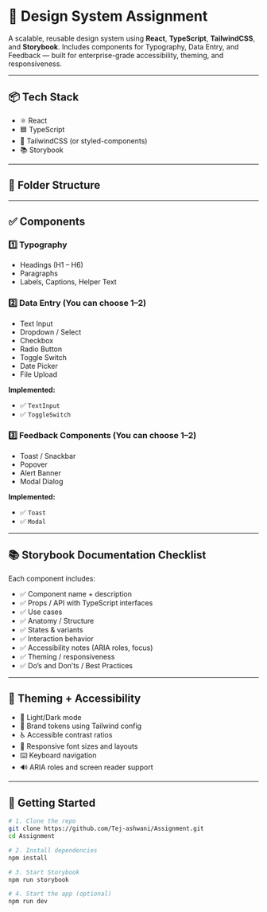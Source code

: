 # 🧩 Design System Assignment

A scalable, reusable design system using **React**, **TypeScript**, **TailwindCSS**, and **Storybook**. Includes components for Typography, Data Entry, and Feedback — built for enterprise-grade accessibility, theming, and responsiveness.

---

## 📦 Tech Stack

- ⚛️ React
- 🟦 TypeScript
- 🎨 TailwindCSS (or styled-components)
- 📚 Storybook

---

## 📁 Folder Structure


---

## ✅ Components

### 1️⃣ Typography

- Headings (H1 – H6)
- Paragraphs
- Labels, Captions, Helper Text

### 2️⃣ Data Entry (You can choose 1–2)

- Text Input
- Dropdown / Select
- Checkbox
- Radio Button
- Toggle Switch
- Date Picker
- File Upload

**Implemented:**
- ✅ `TextInput`
- ✅ `ToggleSwitch`

### 3️⃣ Feedback Components (You can choose 1–2)

- Toast / Snackbar
- Popover
- Alert Banner
- Modal Dialog

**Implemented:**
- ✅ `Toast`
- ✅ `Modal`

---

## 📚 Storybook Documentation Checklist

Each component includes:

- ✅ Component name + description
- ✅ Props / API with TypeScript interfaces
- ✅ Use cases
- ✅ Anatomy / Structure
- ✅ States & variants
- ✅ Interaction behavior
- ✅ Accessibility notes (ARIA roles, focus)
- ✅ Theming / responsiveness
- ✅ Do’s and Don’ts / Best Practices

---

## 🎨 Theming + Accessibility

- 🌙 Light/Dark mode
- 🎨 Brand tokens using Tailwind config
- ♿ Accessible contrast ratios
- 📏 Responsive font sizes and layouts
- ⌨️ Keyboard navigation
- 🔊 ARIA roles and screen reader support

---

## 🚀 Getting Started

```bash
# 1. Clone the repo
git clone https://github.com/Tej-ashwani/Assignment.git
cd Assignment

# 2. Install dependencies
npm install

# 3. Start Storybook
npm run storybook

# 4. Start the app (optional)
npm run dev
